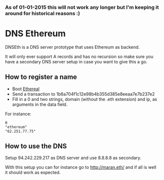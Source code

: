 ### As of 01-01-2015 this will not work any longer but I'm keeping it around for historical reasons :)

# DNS Ethereum
DNSEth is a DNS server prototype that uses Ethereum as backend.

It will only ever support A records and has no recursion so make sure
you have a secondary DNS server setup in case you want to give this a
go.


## How to register a name
* Boot [Ethereal](https://github.com/ethereum/go-ethereum)
* Send a transaction to 1b6a704f1c12e98b4b355d385e8eeaa7e7b237e2
* Fill in a 0 and two strings, domain (without the .eth extension) and ip, as arguments in the data field.

For instance:
```
0
"ethereum"
"62.251.77.75"
```

## How to use the DNS
Setup 94.242.229.217 as DNS server and use 8.8.8.8 as secondary.

With this setup you can for instance go to http://maran.eth/ and if all is well it should work as expected.
